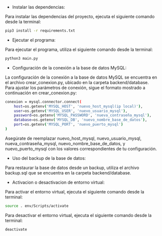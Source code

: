 * Instalar las dependencias:

Para instalar las dependencias del proyecto, ejecuta el siguiente comando desde la terminal:

```bash
pip3 install -r requirements.txt
```


* Ejecutar el programa:

Para ejecutar el programa, utiliza el siguiente comando desde la terminal:

```bash
python3 main.py
```
* Configuración de la conexión a la base de datos MySQL:

La configuración de la conexión a la base de datos MySQL se encuentra en el archivo crear_conexion.py, ubicado en la carpeta backend/database. Para ajustar los parámetros de conexión, sigue el formato mostrado a continuación en crear_conexion.py:

``` bash
conexion = mysql.connector.connect(
    host=os.getenv('MYSQL_HOST', 'nuevo_host_mysql(ip local)'),
    user=os.getenv('MYSQL_USER', 'nuevo_usuario_mysql'),
    password=os.getenv('MYSQL_PASSWORD', 'nueva_contraseña_mysql'),
    database=os.getenv('MYSQL_DB', 'nuevo_nombre_base_de_datos'),
    port=os.getenv('MYSQL_PORT', 'nuevo_puerto_mysql')
)
```
Asegúrate de reemplazar nuevo_host_mysql, nuevo_usuario_mysql, nueva_contraseña_mysql, nuevo_nombre_base_de_datos, y nuevo_puerto_mysql con los valores correspondientes de tu configuración.




* Uso del backup de la base de datos: 

Para restaurar la base de datos desde un backup, utiliza el archivo backup.sql que se encuentra en la carpeta backend/database.


* Activacion o desactivacion de entorno virtual:

Para activar el entorno virtual, ejecuta el siguiente comando desde la terminal:

```bash
source . env/Scripts/activate
```

Para desactivar el entorno virtual, ejecuta el siguiente comando desde la terminal:

```bash
deactivate
```